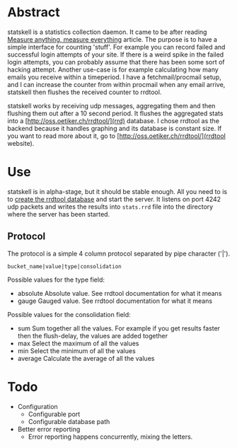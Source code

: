 Abstract
========

statskell is a statistics collection daemon. It came to be after reading
[Measure anything, measure
everything](http://codeascraft.etsy.com/2011/02/15/measure-anything-measure-everything/)
article. The purpose is to have a simple interface for counting 'stuff'. For
example you can record failed and successful login attempts of your site. If
there is a weird spike in the failed login attempts, you can probably assume
that there has been some sort of hacking attempt. Another use-case is for
example calculating how many emails you receive within a timeperiod. I have a
fetchmail/procmail setup, and I can increase the counter from within procmail
when any email arrive, statskell then flushes the received counter to rrdtool.

statskell works by receiving udp messages, aggregating them and then flushing
them out after a 10 second period. It flushes the aggregated stats into a
[http://oss.oetiker.ch/rrdtool/](rrd) database. I chose rrdtool as the backend
because it handles graphing and its database is constant size. If you want to
read more about it, go to [http://oss.oetiker.ch/rrdtool/](rrdtool website).

Use
===

statskell is in alpha-stage, but it should be stable enough. All you need to is
to [create the rrdtool
database](http://oss.oetiker.ch/rrdtool/doc/rrdcreate.en.html) and start the
server. It listens on port 4242 udp packets and writes the results into
`stats.rrd` file into the directory where the server has been started.

Protocol
--------

The protocol is a simple 4 column protocol separated by pipe character ('|').

    bucket_name|value|type|consolidation

Possible values for the type field:

- absolute Absolute value. See rrdtool documentation for what it means
- gauge Gauged value. See rrdtool documentation for what it means

Possible values for the consolidation field:

- sum Sum together all the values. For example if you get results faster then the flush-delay, the values are added together
- max Select the maximum of all the values
- min Select the minimum of all the values
- average Calculate the average of all the values

Todo
====

- Configuration
    - Configurable port
    - Configurable database path
- Better error reporting
    - Error reporting happens concurrently, mixing the letters.
